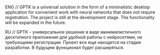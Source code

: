 ENG //
GPTK is a universal solution in the form of a minimalistic desktop application for convenient work with neural networks that does not require registration. 
The project is still at the development stage. The functionality will be expanded in the future.

RU //
GPTK - универсальное решение в виде минималистичного десктопного приложения для удобной работы с нейросетями, не требующими регистрации. 
Проект все еще находится на стадии разработки. В будущем функционал будет расширяться.
